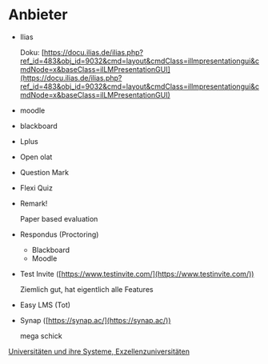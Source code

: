 # Anbieter

- Ilias

    Doku: [https://docu.ilias.de/ilias.php?ref_id=483&obj_id=9032&cmd=layout&cmdClass=illmpresentationgui&cmdNode=x&baseClass=ilLMPresentationGUI](https://docu.ilias.de/ilias.php?ref_id=483&obj_id=9032&cmd=layout&cmdClass=illmpresentationgui&cmdNode=x&baseClass=ilLMPresentationGUI)

- moodle
- blackboard
- Lplus
- Open olat
- Question Mark
- Flexi Quiz
- Remark!

    Paper based evaluation

- Respondus (Proctoring)
    - Blackboard
    - Moodle
- Test Invite ([https://www.testinvite.com/](https://www.testinvite.com/))

    Ziemlich gut, hat eigentlich alle Features

- Easy LMS (Tot)
- Synap ([https://synap.ac/](https://synap.ac/))

    mega schick 

[Universitäten und ihre Systeme, Exzellenzuniversitäten](Anbieter/Universit%20ten%20und%20ihre%20Systeme%20Exzellenzuniversit%20.csv)